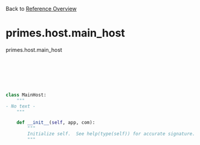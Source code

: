
Back to [Reference Overview](x/y)

# primes.host.main_host

primes.host.main_host

<br>


```python

```

<br>

```python

class MainHost:
    """
- No text -
    """

    def __init__(self, app, com):
        """
        Initialize self.  See help(type(self)) for accurate signature.
        """

```

